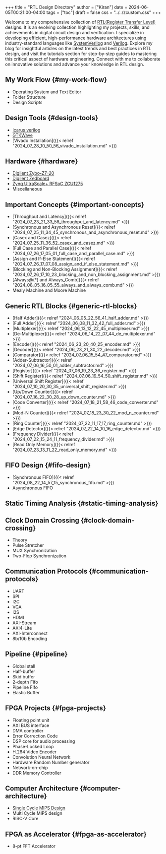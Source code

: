 +++
title = "RTL Design Directory"
author = ["Kiran"]
date = 2024-06-05T00:21:00-04:00
tags = ["toc"]
draft = false
css = "../../zcustom.css"
+++

Welcome to my comprehensive collection of [RTL(Register Transfer Level)](<https://en.wikipedia.org/wiki/Register-transfer_level>) designs. It is an evolving collection highlighting my projects, skills, and achievements in digital circuit design and verification. I specialize in developing efficient, high-performance hardware architectures using industry-standard languages like [SystemVerilog](<https://ieeexplore.ieee.org/document/10458102>) and [Verilog](<https://accellera.org/images/downloads/standards/v-ams/VAMS-LRM-2023.pdf>). Explore my blog for insightful articles on the latest trends and best practices in RTL design, and visit the tutorials section for step-by-step guides to mastering this critical aspect of hardware engineering. Connect with me to collaborate on innovative solutions and advance your knowledge in RTL design.


## My Work Flow {#my-work-flow}

-   Operating System and Text Editor
-   Folder Structure
-   Design Scripts


## Design Tools {#design-tools}

-   [Icarus verilog](<https://steveicarus.github.io/iverilog/index.html>)
-   [GTKWave](<https://gtkwave.sourceforge.net/>)
-   [Vivado Installation]({{< relref "2024_07_28_10_50_56_vivado_installation.md" >}})


## Hardware {#hardware}

-   [Digilent Zybo-Z7-20](<https://digilent.com/reference/programmable-logic/zybo-z7/start>)
-   [Digilent Zedboard](<https://digilent.com/reference/programmable-logic/zedboard/start>)
-   [Zynq UltraScale+ RFSoC ZCU1275](<https://www.xilinx.com/products/boards-and-kits/zcu1275.html>)
-   Miscellaneous


## Important Concepts {#important-concepts}

-   [Throughput and Latency]({{< relref "2024_07_23_21_33_58_throughput_and_latency.md" >}})
-   [Synchronous and Asynchronous Reset]({{< relref "2024_07_25_11_34_45_synchronous_and_asynchronous_reset.md" >}})
-   [Casex and Casez]({{< relref "2024_07_25_11_36_52_casex_and_casez.md" >}})
-   [Full Case and Parallel Case]({{< relref "2024_07_26_17_05_01_full_case_and_parallel_case.md" >}})
-   [Assign and If-Else Statement]({{< relref "2024_07_26_17_07_08_assign_and_if_else_statement.md" >}})
-   [Blocking and Non-Blocking Assignment]({{< relref "2024_07_26_17_10_23_blocking_and_non_blocking_assignment.md" >}})
-   [Always@(\*) and Always_Comb]({{< relref "2024_08_05_16_05_55_always_and_always_comb.md" >}})
-   Mealy Machine and Moore Machine


## Generic RTL Blocks {#generic-rtl-blocks}

-   [Half Adder]({{< relref "2024_06_05_22_56_41_half_adder.md" >}})
-   [Full Adder]({{< relref "2024_06_08_11_32_42_full_adder.md" >}})
-   [Multiplexer]({{< relref "2024_06_13_12_22_45_multiplexer.md" >}})
-   [De-Multiplexer]({{< relref "2024_06_14_22_07_44_de_multiplexer.md" >}})
-   [Encoder]({{< relref "2024_06_23_20_40_25_encoder.md" >}})
-   [Decoder]({{< relref "2024_06_23_21_30_22_decoder.md" >}})
-   [Comparator]({{< relref "2024_07_06_15_54_47_comparator.md" >}})
-   [Adder-Subtractor]({{< relref "2024_07_06_16_50_01_adder_subtractor.md" >}})
-   [Register]({{< relref "2024_07_06_19_23_36_register.md" >}})
-   [Shift Register]({{< relref "2024_07_06_19_54_50_shift_register.md" >}})
-   [Universal Shift Register]({{< relref "2024_07_10_20_30_35_universal_shift_register.md" >}})
-   [Up/Down Counter]({{< relref "2024_07_16_22_30_28_up_down_counter.md" >}})
-   [Code Converter]({{< relref "2024_07_18_21_58_46_code_converter.md" >}})
-   [Mod-N Counter]({{< relref "2024_07_18_23_30_22_mod_n_counter.md" >}})
-   [Ring Counter]({{< relref "2024_07_22_11_17_17_ring_counter.md" >}})
-   [Edge Detector]({{< relref "2024_07_22_14_10_16_edge_detector.md" >}})
-   [Frequency Divider]({{< relref "2024_07_22_15_24_11_frequency_divider.md" >}})
-   [Read Only Memory]({{< relref "2024_07_23_13_11_22_read_only_memory.md" >}})


## FIFO Design {#fifo-design}

-   [Synchronous FIFO]({{< relref "2024_08_22_14_57_15_synchronous_fifo.md" >}})
-   Asynchronous FIFO


## Static Timing Analysis {#static-timing-analysis}


## Clock Domain Crossing {#clock-domain-crossing}

-   Theory
-   Pulse Stretcher
-   MUX Synchronization
-   Two-Flop Synchronization


## Communication Protocols {#communication-protocols}

-   UART
-   SPI
-   I2C
-   VGA
-   I2S
-   HDMI
-   AXI-Stream
-   AXI4-Lite
-   AXI-Interconnect
-   8b/10b Encoding


## Pipeline {#pipeline}

-   Global stall
-   Half-buffer
-   Skid buffer
-   2-depth Fifo
-   Pipeline Fifo
-   Elastic Buffer


## FPGA Projects {#fpga-projects}

-   Floating point unit
-   AXI BUS interface
-   DMA controller
-   Error Correction Code
-   DSP core for audio processing
-   Phase-Locked Loop
-   H.264 Video Encoder
-   Convolution Neural Network
-   Hardware Random Number generator
-   Network-on-chip
-   DDR Memory Controller


## Computer Architecture {#computer-architecture}

-   [Single Cycle MIPS Design](https://github.com/24x7fpga/MIPsSingleCycle)
-   Multi Cycle MIPS design
-   RISC-V Core


## FPGA as Accelerator {#fpga-as-accelerator}

-   8-pt FFT Accelerator
